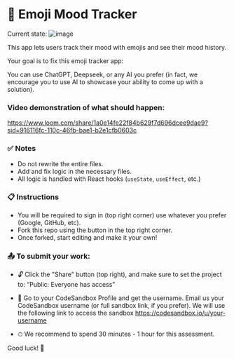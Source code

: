 # 🧠 Emoji Mood Tracker

Current state:
![image](https://github.com/user-attachments/assets/b7a43dc9-9118-4ef0-a9dc-44b1958ed34c)


This app lets users track their mood with emojis and see their mood history.

Your goal is to fix this emoji tracker app:

You can use ChatGPT, Deepseek, or any AI you prefer (in fact, we encourage you to use AI to showcase your ability to come up with a solution).

### Video demonstration of what should happen:

https://www.loom.com/share/1a0e14fe22f84b629f7d696dcee9dae9?sid=916116fc-110c-46fb-bae1-b2e1cfb0603c

### ✅ Notes

- Do not rewrite the entire files.
- Add and fix logic in the necessary files.
- All logic is handled with React hooks (`useState`, `useEffect`, etc.)

### 📋 Instructions

- You will be required to sign in (top right corner) use whatever you prefer (Google, GitHub, etc).
- Fork this repo using the button in the top right corner.
- Once forked, start editing and make it your own!

### 📤 To submit your work:

- 🔓 Click the "Share" button (top right), and make sure to set the project to:
  “Public: Everyone has access”

- 👤 Go to your CodeSandbox Profile and get the username.
  Email us your CodeSandbox username (or full sandbox link, if you prefer).
  We will use the following link to access the sandbox
  https://codesandbox.io/u/your-username

- ⏱ We recommend to spend 30 minutes - 1 hour for this assessment.

Good luck! 🚀
